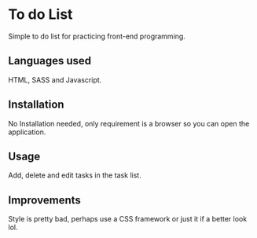 # To do List
Simple to do list for practicing front-end programming.

## Languages used
HTML, SASS and Javascript.

## Installation
No Installation needed, only requirement is a browser so you can open the application.

## Usage
Add, delete and edit tasks in the task list.

## Improvements
Style is pretty bad, perhaps use a CSS framework or just it if a better look lol.

